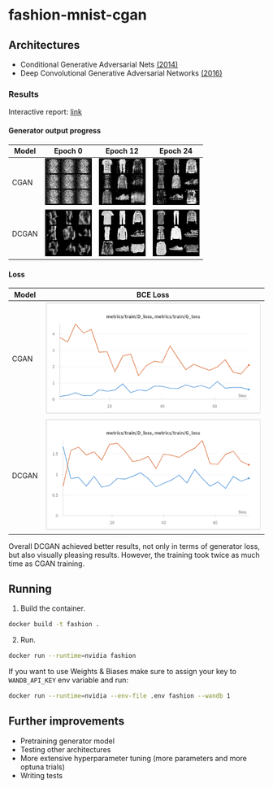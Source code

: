 # fashion-mnist-cgan
## Architectures
* Conditional Generative Adversarial Nets [(2014)](https://arxiv.org/abs/1411.1784)
* Deep Convolutional Generative Adversarial Networks [(2016)](https://arxiv.org/abs/1511.06434#)

### Results
Interactive report: [link](https://wandb.ai/zuzg-research/fashion-mnist/reports/Fashion-MNIST--Vmlldzo5MDI4NzE4?accessToken=k5q5wfjp8rxaqk9gcmq3o6vtlfmjatz1o90bf5nshsz6f345f9hcswhtqxit37ki)
#### Generator output progress

| Model  | Epoch 0 | Epoch 12 | Epoch 24 |
| ------------- | ------------- | ------------- | ------------- |
| CGAN  | ![](images/cgan/step0.png) | ![](images/cgan/step36.png) |![](images/cgan/step72.png) |
| DCGAN  | ![](images/dcgan/step0.png) | ![](images/dcgan/step36.png) |![](images/dcgan/step72.png) |

#### Loss
| Model  | BCE Loss | 
| ------------- | ------------- | 
| CGAN  | ![](images/cgan/loss.png) | 
| DCGAN  | ![](images/dcgan/loss.png) |

Overall DCGAN achieved better results, not only in terms of generator loss, but also visually pleasing results. However, the training took twice as much time as CGAN training.

## Running
1. Build the container.
```sh
docker build -t fashion .
```
2. Run.
```sh
docker run --runtime=nvidia fashion
```

If you want to use Weights & Biases make sure to assign your key to `WANDB_API_KEY` env variable and run:
```sh
docker run --runtime=nvidia --env-file .env fashion --wandb 1

```
## Further improvements
* Pretraining generator model
* Testing other architectures
* More extensive hyperparameter tuning (more parameters and more optuna trials)
* Writing tests
